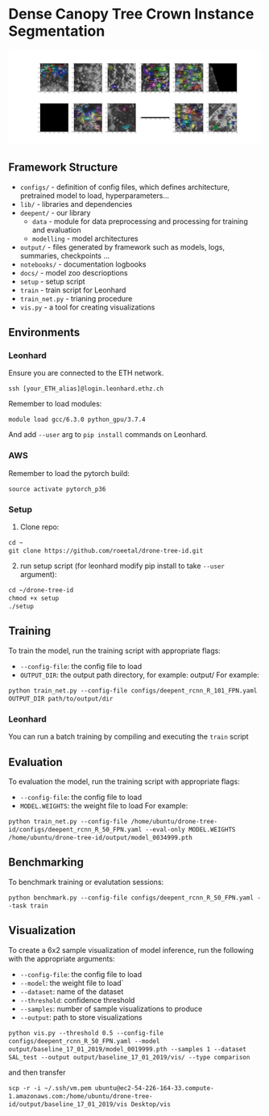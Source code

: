 # Dense Canopy Tree Crown Instance Segmentation

<div align="center">
  <img src="docs/home.png"/>
</div>

## Framework Structure
* `configs/` - definition of config files, which defines architecture, pretrained model to load, hyperparameters...
* `lib/` - libraries and dependencies
* `deepent/` - our library
    * `data` - module for data preprocessing and processing for training and evaluation
    * `modelling` - model architectures
* `output/` - files generated by framework such as models, logs, summaries, checkpoints ...
* `notebooks/` - documentation logbooks
* `docs/` - model zoo descrioptions
* `setup` - setup script
* `train` - train script for Leonhard
* `train_net.py` - trianing procedure
* `vis.py` - a tool for creating visualizations

## Environments

### Leonhard

Ensure you are connected to the ETH network.
```
ssh [your_ETH_alias]@login.leonhard.ethz.ch
```
Remember to load modules:
```
module load gcc/6.3.0 python_gpu/3.7.4
```
And add `--user` arg to `pip install` commands on Leonhard. 
### AWS

Remember to load the pytorch build:
```
source activate pytorch_p36
```

### Setup

1. Clone repo:
```
cd ~
git clone https://github.com/roeetal/drone-tree-id.git
```
2. run setup script (for leonhard modify pip install to take `--user` argument):
```
cd ~/drone-tree-id
chmod +x setup
./setup
```

## Training

To train the model, run the training script with appropriate flags:
* `--config-file`: the config file to load
* `OUTPUT_DIR`: the output path directory, for example: output/<name of experiment>
For example:
```
python train_net.py --config-file configs/deepent_rcnn_R_101_FPN.yaml OUTPUT_DIR path/to/output/dir
```

### Leonhard

You can run a batch training by compiling and executing the `train` script

## Evaluation

To evaluation the model, run the training script with appropriate flags:
* `--config-file`: the config file to load
* `MODEL.WEIGHTS`: the weight file to load
For example:
```
python train_net.py --config-file /home/ubuntu/drone-tree-id/configs/deepent_rcnn_R_50_FPN.yaml --eval-only MODEL.WEIGHTS /home/ubuntu/drone-tree-id/output/model_0034999.pth
```

## Benchmarking
To benchmark training or evalutation sessions:
```
python benchmark.py --config-file configs/deepent_rcnn_R_50_FPN.yaml --task train
```


## Visualization

To create a 6x2 sample visualization of model inference, run the following with the appropriate arguments:
* `--config-file`: the config file to load
* `--model`: the weight file to load`
* `--dataset`: name of the dataset
* `--threshold`: confidence threshold
* `--samples`: number of sample visualizations to produce
* `--output`: path to store visualizations
```
python vis.py --threshold 0.5 --config-file configs/deepent_rcnn_R_50_FPN.yaml --model output/baseline_17_01_2019/model_0019999.pth --samples 1 --dataset SAL_test --output output/baseline_17_01_2019/vis/ --type comparison
```
and then transfer
```
scp -r -i ~/.ssh/vm.pem ubuntu@ec2-54-226-164-33.compute-1.amazonaws.com:/home/ubuntu/drone-tree-id/output/baseline_17_01_2019/vis Desktop/vis
```
